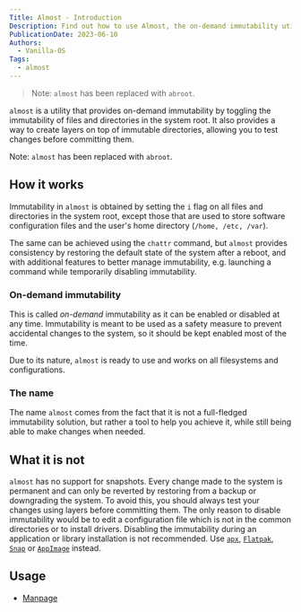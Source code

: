 ```yaml
---
Title: Almost - Introduction
Description: Find out how to use Almost, the on-demand immutability utility.
PublicationDate: 2023-06-10
Authors: 
  - Vanilla-OS
Tags:
  - almost
---
```


> Note: `almost` has been replaced with `abroot`.

`almost` is a utility that provides on-demand immutability by toggling the
immutability of files and directories in the system root. It also provides
a way to create layers on top of immutable directories, allowing you to test
changes before committing them.

Note: `almost` has been replaced with `abroot`.

## How it works

Immutability in `almost` is obtained by setting the `i` flag on all files and
directories in the system root, except those that are used to store software
configuration files and the user's home directory (`/home, /etc, /var`).

The same can be achieved using the `chattr` command, but `almost` provides
consistency by restoring the default state of the system after a reboot, and
with additional features to better manage immutability, e.g. launching a command while
temporarily disabling immutability.

### On-demand immutability

This is called *on-demand* immutability as it can be enabled or disabled
at any time. Immutability is meant to be used as a safety measure to prevent
accidental changes to the system, so it should be kept enabled most of the
time.

Due to its nature, `almost` is ready to use and works on all filesystems
and configurations.

### The name

The name `almost` comes from the fact that it is not a full-fledged
immutability solution, but rather a tool to help you achieve it, while still being
able to make changes when needed.

## What it is not

`almost` has no support for snapshots. Every change made to the system is
permanent and can only be reverted by restoring from a backup or downgrading
the system. To avoid this, you should always test your changes using layers
before committing them. The only reason to disable immutability would be to edit
a configuration file which is not in the common directories or to install
drivers. Disabling the immutability during an application or library installation is
not recommended. Use [`apx`](/docs/apx), [`Flatpak`](/docs/flatpak),
[`Snap`](/docs/snap) or [`AppImage`](/docs/appimage) instead.

## Usage

- [Manpage](almost-manpage)
